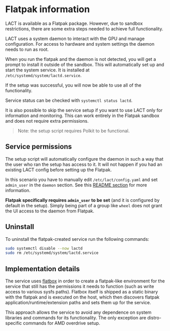 # Flatpak information

LACT is available as a Flatpak package. 
However, due to sandbox restrictions, there are some extra steps needed to achieve full functionality.

LACT uses a system daemon to interact with the GPU and manage configuration.
For access to hardware and system settings the daemon needs to run as root.

When you run the flatpak and the daemon is not detected, you will get a prompt to install it outside of the sandbox.
This will automatically set up and start the system service. It is installed at `/etc/systemd/system/lactd.service`.

If the setup was successful, you will now be able to use all of the functionality.

Service status can be checked with `systemctl status lactd`.

It is also possible to skip the service setup if you want to use LACT only for information and monitoring. This can work entirely in the Flatpak sandbox and does not require extra permissions.

> Note: the setup script requires Polkit to be functional.

## Service permissions

The setup script will automatically configure the daemon in such a way that the user who ran the setup has access to it.
It will not happen if you had an existing LACT config before setting up the Flatpak.

In this scenario you have to manually edit `/etc/lact/config.yaml` and set `admin_user` in the `daemon` section.
See this [README section](../README.md#configuration) for more information.

**Flatpak specifically requires `admin_user` to be set** (and it is configured by default in the setup). Simply being part of a group like `wheel` does not grant the UI access to the daemon from Flatpak.

## Uninstall

To uninstall the flatpak-created service run the following commands:
```bash
sudo systemctl disable --now lactd
sudo rm /etc/systemd/system/lactd.service
```

## Implementation details

The service uses [flatbox](github.com/ilya-zlobintsev/flatbox) in order to create a flatpak-like environment for the service that still has the permissions it needs to function (such as write access to various sysfs paths). Flatbox itself is shipped as a static binary with the flatpak and is executed on the host, which then discovers flatpak application/runtime/extension paths and sets them up for the service.

This approach allows the service to avoid any dependence on system libraries and commands for its functionality. The only exception are distro-specific commands for AMD overdrive setup.

